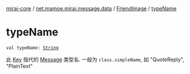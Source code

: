 [mirai-core](../../index.md) / [net.mamoe.mirai.message.data](../index.md) / [FriendImage](index.md) / [typeName](./type-name.md)

# typeName

`val typeName: `[`String`](https://kotlinlang.org/api/latest/jvm/stdlib/kotlin/-string/index.html)

此 [Key](../-message/-key/index.md) 指代的 [Message](../-message/index.md) 类型名. 一般为 `class.simpleName`, 如 "QuoteReply", "PlainText"

